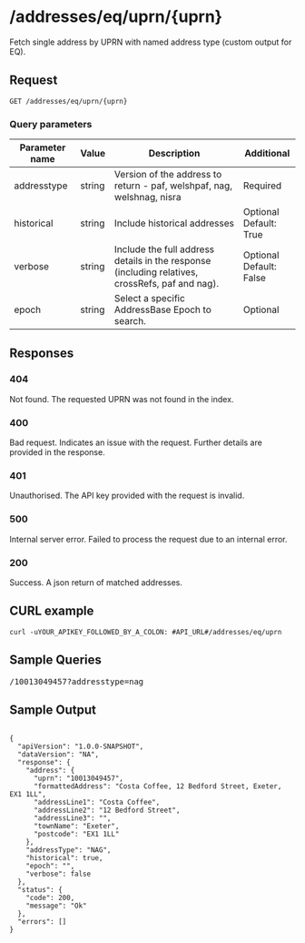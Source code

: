 <h1 class="jupiter">/addresses/eq/uprn/{uprn}</h1>

<p>Fetch single address by UPRN with named address type (custom output for EQ).</p>

<h2>Request</h2>

<p><code>GET /addresses/eq/uprn/{uprn}</code></p>



<h3>Query parameters</h3>

<table class="table">
    <thead class="table--head">
        <th scope="col" class="table--header--cell">Parameter name</th>
        <th scope="col" class="table--header--cell">Value</th>
        <th scope="col" class="table--header--cell">Description</th>
        <th scope="col" class="table--header--cell">Additional</th>
    </thead>
    <tbody>
        <tr class="table--row">
            <td class="table--cell">addresstype</td>
            <td class="table--cell">string</td>
            <td class="table--cell">Version of the address to return - paf, welshpaf, nag, welshnag, nisra</td>
            <td class="table--cell">
               Required
            </td>
        </tr>
        <tr class="table--row">
            <td class="table--cell">historical</td>
            <td class="table--cell">string</td>
            <td class="table--cell">Include historical addresses</td>
            <td class="table--cell">
                Optional
                <br>Default: True                
            </td>
        </tr>
        <tr class="table--row">
            <td class="table--cell">verbose</td>
            <td class="table--cell">string</td>
            <td class="table--cell">Include the full address details in the response (including relatives, crossRefs, paf and nag).</td>
            <td class="table--cell">
                Optional
                <br>Default: False
            </td>
        </tr>
        <tr class="table--row">
            <td class="table--cell">epoch</td>
            <td class="table--cell">string</td>
            <td class="table--cell">Select a specific AddressBase Epoch to search.</td>
            <td class="table--cell">
                Optional
            </td>
        </tr>
    </tbody>
</table>

<h2>Responses</h2>
    
<h3>404</h3>
<p>Not found. The requested UPRN was not found in the index.</p>
    
<h3>400</h3>
<p>Bad request. Indicates an issue with the request. Further details are provided in the response.</p>
    
<h3>401</h3>
<p>Unauthorised. The API key provided with the request is invalid.</p>
    
<h3>500</h3>
<p>Internal server error. Failed to process the request due to an internal error.</p>
    
<h3>200</h3>
<p>Success. A json return of matched addresses.</p>
    

   <h2>CURL example</h2>

   <pre><code>curl -uYOUR_APIKEY_FOLLOWED_BY_A_COLON: #API_URL#/addresses/eq/uprn</code></pre>

<h2>Sample Queries</h2>

<p><pre>/10013049457?addresstype=nag</pre></p>

<h2>Sample Output</h2>

<pre><code>
{
  "apiVersion": "1.0.0-SNAPSHOT",
  "dataVersion": "NA",
  "response": {
    "address": {
      "uprn": "10013049457",
      "formattedAddress": "Costa Coffee, 12 Bedford Street, Exeter, EX1 1LL",
      "addressLine1": "Costa Coffee",
      "addressLine2": "12 Bedford Street",
      "addressLine3": "",
      "townName": "Exeter",
      "postcode": "EX1 1LL"
    },
    "addressType": "NAG",
    "historical": true,
    "epoch": "",
    "verbose": false
  },
  "status": {
    "code": 200,
    "message": "Ok"
  },
  "errors": []
}
</code></pre>